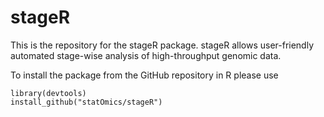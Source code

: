 # stageR

This is the repository for the stageR package. stageR allows user-friendly automated stage-wise analysis of high-throughput genomic data.

To install the package from the GitHub repository in R please use
```
library(devtools)
install_github("statOmics/stageR")
```
